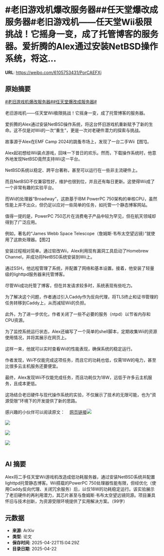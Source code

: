 # #老旧游戏机爆改服务器##任天堂爆改成服务器#老旧游戏机——任天堂Wii极限挑战！它摇身一变，成了托管博客的服务器。爱折腾的Alex通过安装NetBSD操作系统，将这...

**URL**: https://weibo.com/6105753431/PorCAEFXj

## 原始摘要

<a href="https://m.weibo.cn/search?containerid=231522type%3D1%26t%3D10%26q%3D%23%E8%80%81%E6%97%A7%E6%B8%B8%E6%88%8F%E6%9C%BA%E7%88%86%E6%94%B9%E6%9C%8D%E5%8A%A1%E5%99%A8%23&amp;extparam=%23%E8%80%81%E6%97%A7%E6%B8%B8%E6%88%8F%E6%9C%BA%E7%88%86%E6%94%B9%E6%9C%8D%E5%8A%A1%E5%99%A8%23" data-hide=""><span class="surl-text">#老旧游戏机爆改服务器#</span></a><a href="https://m.weibo.cn/search?containerid=231522type%3D1%26t%3D10%26q%3D%23%E4%BB%BB%E5%A4%A9%E5%A0%82%E7%88%86%E6%94%B9%E6%88%90%E6%9C%8D%E5%8A%A1%E5%99%A8%23&amp;extparam=%23%E4%BB%BB%E5%A4%A9%E5%A0%82%E7%88%86%E6%94%B9%E6%88%90%E6%9C%8D%E5%8A%A1%E5%99%A8%23" data-hide=""><span class="surl-text">#任天堂爆改成服务器#</span></a><br><br>老旧游戏机——任天堂Wii极限挑战！它摇身一变，成了托管博客的服务器。<br><br>爱折腾的Alex通过安装NetBSD操作系统，将这台怀旧游戏机重新赋予了新的生命。这不仅是对Wii的一次“重生”，更是一次对老硬件潜力的探索与挑战。<br><br>故事源于Alex在EMF Camp 2024的跳蚤市场上，发现了一台二手Wii【图1】。<br><br>Alex起初想给Wii装点游戏，回味一下昔日的欢乐。然而，下载操作系统时，他意外地发现NetBSD竟然支持Wii这一平台。<br><br>NetBSD系统以稳定、跨平台著称，甚至可以运行在一些非主流硬件上。<br><br>而且NetBSD不仅兼容性好，维护也很到位，并且还有每日更新。这使得Wii成了一个非常有趣的实验平台。<br><br>而Wii的处理器“Broadway”，这款基于IBM PowerPC 750架构的单核CPU，虽然性能上并不出众，但仍足以应对一些简单的任务，如托管一个静态博客网站。<br><br>值得一提的是，PowerPC 750芯片在消费电子产品中较为罕见，但在航天领域却得到了广泛应用。<br><br>例如，著名的“James Webb Space Telescope（詹姆斯·韦布太空望远镜）”就使用了这款处理器。【图2】<br><br>安装过程相对简单。通过软改Wii，Alex利用现有漏洞工具启动了Homebrew Channel，并成功将NetBSD系统安装到Wii上。<br><br>通过SSH，他远程管理了系统，并配置了网络和基本设置。接着，他安装了轻量级的lighttpd服务器来托管博客。<br><br>尽管Wii成功托管了博客，但在并发请求较多时，系统表现有些吃力。<br><br>为了解决这个问题，作者通过引入Caddy作为反向代理，将TLS终止和证书管理的任务转移到Caddy上，从而减轻Wii的负担。<br><br>此外，为了进一步优化，作者关闭了一些不必要的服务（ntpd）以节省内存和CPU资源。<br><br>为了监控系统运行状态，Alex还编写了一个简单的shell脚本，定期收集Wii的资源使用情况，并将其展示在网页上。<br><br>这样一来，他就可以实时查看Wii的性能表现，确保系统的稳定运行。<br><br>作者发现，Wii不仅能完成这项任务，而且它的功耗也低，仅需18W的电力，甚至比很多云主机服务还要便宜。<br><br>最终，Alex发现Wii不仅能完成任务，而且功耗仅为18W，远低于许多云主机服务，且成本更低。<br><br>这场结合老旧硬件与现代操作系统的实验，不仅展示了技术的无限可能，也为“资源受限”环境下的开发提供了新的思路。<br><br>感兴趣的小伙伴可以阅读原文：<a href="https://weibo.cn/sinaurl?u=https%3A%2F%2Fblog.infected.systems%2Fposts%2F2025-04-21-this-blog-is-hosted-on-a-nintendo-wii%2F" data-hide=""><span class="url-icon"><img style="width: 1rem;height: 1rem" src="https://h5.sinaimg.cn/upload/2015/09/25/3/timeline_card_small_web_default.png" referrerpolicy="no-referrer"></span><span class="surl-text">网页链接</span></a><img style="" src="https://tvax2.sinaimg.cn/large/006Fd7o3gy1i0pn5ceadyj31601k01kx.jpg" referrerpolicy="no-referrer"><br><br><img style="" src="https://tvax3.sinaimg.cn/large/006Fd7o3gy1i0pn5cuvoxj30zk0m8ngt.jpg" referrerpolicy="no-referrer"><br><br><img style="" src="https://tvax4.sinaimg.cn/large/006Fd7o3gy1i0pn5dx2nlj30rs0ijjwm.jpg" referrerpolicy="no-referrer"><br><br><img style="" src="https://tvax1.sinaimg.cn/large/006Fd7o3gy1i0pn5fb28bj30w50k0jz8.jpg" referrerpolicy="no-referrer"><br><br>

## AI 摘要

Alex将二手任天堂Wii游戏机改造成低功耗服务器，通过安装NetBSD系统并配置lighttpd托管静态博客。Wii搭载的PowerPC 750处理器性能有限，但经优化（使用Caddy反向代理、关闭冗余服务）后，以仅18W的功耗稳定运行。该实验展示了老旧硬件的再利用潜力，其芯片甚至与詹姆斯·韦布太空望远镜同源。项目兼具怀旧与技术创新，为资源受限环境提供了实用解决方案。（99字）

## 元数据

- **来源**: ArXiv
- **类型**: 论文
- **保存时间**: 2025-04-22T15:04:29Z
- **目录日期**: 2025-04-22
